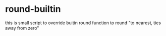 # round-builtin

this is small script to override buitin round function to round "to nearest, ties away from zero"
